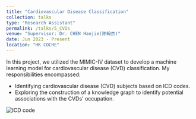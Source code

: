 ```yaml
---
title: "Cardiovascular Disease Classification"
collection: talks
type: "Research Assistant"
permalink: /talks/5_CVDs
venue: "Supervisor: Dr. CHEN Hanjie(陈翰杰)"
date: Jun 2023 - Present
location: "HK COCHE"
---
```


In this project, we utilized the MIMIC-IV dataset to develop a machine learning model for cardiovascular disease (CVD) classification. My responsibilities encompassed:
* Identifying cardiovascular disease (CVD) subjects based on ICD codes.
* Exploring the construction of a knowledge graph to identify potential associations with the CVDs' occupation.

![ICD code](http://yanweijin.github.io/images/ICD_code.png)
